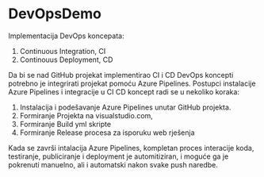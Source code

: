 # DevOpsDemo
Implementacija DevOps koncepata:
  1. Continuous Integration, CI
  2. Continouus Deployment, CD

Da bi se nad GitHub projekat implementirao CI i CD DevOps koncepti potrebno je integrirati projekat pomoću Azure Pipelines. Postupci instalacije Azure Pipelines i integracije u CI CD koncept radi se u nekoliko koraka:

1. Instalacija i podešavanje Azure Pipelines unutar GitHub projekta.
2. Formiranje Projekta na visualstudio.com,
3. Formiranje Build yml skripte
4. Formiranje Release procesa za isporuku web rješenja

Kada se završi intalacija Azure Pipelines, kompletan proces interacije koda, testiranje, publiciranje i deployment je automitiziran, i moguće ga je pokrenuti manuelno, ali i automatski nakon svake push naredbe.
